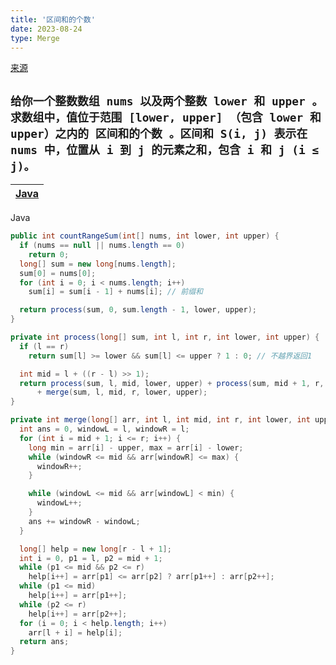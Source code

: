 ```yaml
---
title: '区间和的个数'
date: 2023-08-24
type: Merge
---
```


[来源](https://leetcode.cn/problems/count-of-range-sum)

## `给你一个整数数组 nums 以及两个整数 lower 和 upper 。求数组中，值位于范围 [lower, upper] （包含 lower 和 upper）之内的 区间和的个数 。区间和 S(i, j) 表示在 nums 中，位置从 i 到 j 的元素之和，包含 i 和 j (i ≤ j)。`

| [Java](https://github.com/ZhengKe996/DS/blob/main/src/merge_sort/count_of_range_sum.java) |
| :---------------------------------------------------------------------------------------: |

Java

```java
public int countRangeSum(int[] nums, int lower, int upper) {
  if (nums == null || nums.length == 0)
    return 0;
  long[] sum = new long[nums.length];
  sum[0] = nums[0];
  for (int i = 0; i < nums.length; i++)
    sum[i] = sum[i - 1] + nums[i]; // 前缀和

  return process(sum, 0, sum.length - 1, lower, upper);
}

private int process(long[] sum, int l, int r, int lower, int upper) {
  if (l == r)
    return sum[l] >= lower && sum[l] <= upper ? 1 : 0; // 不越界返回1

  int mid = l + ((r - l) >> 1);
  return process(sum, l, mid, lower, upper) + process(sum, mid + 1, r, lower, upper)
      + merge(sum, l, mid, r, lower, upper);
}

private int merge(long[] arr, int l, int mid, int r, int lower, int upper) {
  int ans = 0, windowL = l, windowR = l;
  for (int i = mid + 1; i <= r; i++) {
    long min = arr[i] - upper, max = arr[i] - lower;
    while (windowR <= mid && arr[windowR] <= max) {
      windowR++;
    }

    while (windowL <= mid && arr[windowL] < min) {
      windowL++;
    }
    ans += windowR - windowL;
  }

  long[] help = new long[r - l + 1];
  int i = 0, p1 = l, p2 = mid + 1;
  while (p1 <= mid && p2 <= r)
    help[i++] = arr[p1] <= arr[p2] ? arr[p1++] : arr[p2++];
  while (p1 <= mid)
    help[i++] = arr[p1++];
  while (p2 <= r)
    help[i++] = arr[p2++];
  for (i = 0; i < help.length; i++)
    arr[l + i] = help[i];
  return ans;
}
```
